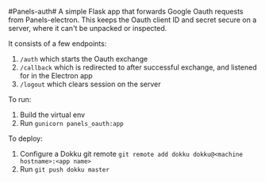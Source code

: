 #Panels-auth#
A simple Flask app that forwards Google Oauth requests from Panels-electron. This keeps the Oauth client ID and secret secure on a server, where it can't be unpacked or inspected.

It consists of a few endpoints:
1. `/auth` which starts the Oauth exchange
2. `/callback` which is redirected to after successful exchange, and listened for in the Electron app
3. `/logout` which clears session on the server

To run:
1. Build the virtual env
2. Run `gunicorn panels_oauth:app`

To deploy:
1. Configure a Dokku git remote `git remote add dokku dokku@<machine hostname>:<app name>`
2. Run `git push dokku master`
